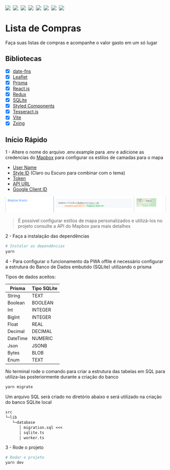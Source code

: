 <div style="display: flex; gap: 8px">
<img src="https://img.shields.io/badge/react-%2361DAFB.svg?&style=for-the-badge&logo=react&logoColor=black" />
<img src="https://img.shields.io/badge/typescript-%233178C6.svg?&style=for-the-badge&logo=typescript&logoColor=white" />
<img src="https://img.shields.io/badge/styled--components-%23DB7093.svg?&style=for-the-badge&logo=styled-components&logoColor=white" />
<img src="https://img.shields.io/badge/leaflet-%23199900.svg?&style=for-the-badge&logo=leaflet&logoColor=white" />
<img src="https://img.shields.io/badge/redux-%23764ABC.svg?&style=for-the-badge&logo=redux&logoColor=white" />
<img src="https://img.shields.io/badge/mapbox-%23000000.svg?&style=for-the-badge&logo=mapbox&logoColor=white" />
<img src="https://img.shields.io/badge/prisma-%232D3748.svg?&style=for-the-badge&logo=prisma&logoColor=white" />
<img src="https://img.shields.io/badge/sqlite-%2307405e.svg?style=for-the-badge&logo=sqlite&logoColor=white"/>
</div>

# Lista de Compras

Faça suas listas de compras e acompanhe o valor gasto em um só lugar

## Bibliotecas

- [x] [date-fns](https://date-fns.org/)
- [x] [Leaflet](https://leafletjs.com/)
- [x] [Prisma](https://www.prisma.io/)
- [x] [React.js](https://react.dev/)
- [x] [Redux](https://redux.js.org/)
- [x] [SQLite](https://www.sqlite.org/)
- [x] [Styled Components](https://styled-components.com/)
- [x] [Tesseract.js](https://tesseract.projectnaptha.com/)
- [x] [Vite](https://vite.dev/)
- [x] [Zxing](https://www.npmjs.com/package/@zxing/library)

## Início Rápido

1 - Altere o nome do arquivo .env.example para .env e adicione as credencias do
[Mapbox](https://www.mapbox.com/) para configurar os estilos de camadas para o mapa

- [User Name](https://docs.mapbox.com/api/maps/styles/)
- [Style ID](https://docs.mapbox.com/api/maps/styles/) (Claro ou Escuro para combinar com o tema)
- [Token](https://console.mapbox.com/account/access-tokens/)
- [API URL](https://github.com/CarlosDaniel0/lista-de-compras-backend)
- [Google Client ID](https://console.cloud.google.com/apis/credentials?hl=pt-br)

![Exemplo de configuração de estilo de camada com o mapbox](/docs/mapbox.png)

> É possível configurar estilos de mapa personalizados e utilizá-los no projeto consulte a API do Mapbox para mais detalhes

2 - Faça a instalação das dependências

```bash
# Instalar as dependências
yarn
```

4 - Para configurar o funcionamento da PWA offile é necessário configurar
a estrutura do Banco de Dados embutido (SQLite) utilizando o prisma

Tipos de dados aceitos:

|  Prisma  | Tipo SQLite   |
|----------|---------------|
|  String  |     TEXT      |
|  Boolean |    BOOLEAN    |
|    Int   |    INTEGER    |
|   BigInt |    INTEGER    |
|   Float  |      REAL     |
|  Decimal |     DECIMAL   |
| DateTime |    NUMERIC    |
|    Json  |	 JSONB     |
|   Bytes  |  	 BLOB      |
|    Enum  | 	 TEXT      |

No terminal rode o comando para criar a estrutura das tabelas
em SQL para utiliza-las posteriormente durante a criação do banco
```bash
yarn migrate
```

Um arquivo SQL será  criado no diretório abaixo e será utilizado na 
criação do banco SQLite local
```
src
└─lib
   └─database
      │ migration.sql <<< 
      │ sqlite.ts
      │ worker.ts
```

3 - Rode o projeto

```bash
# Rodar o projeto
yarn dev
```